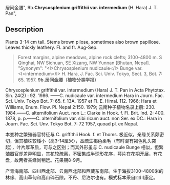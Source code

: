 居间金腰",
9b.**Chrysosplenium griffithii var. intermedium** (H. Hara) J. T. Pan",

## Description
Plants 3-14 cm tall. Stems brown pilose, sometimes also brown papillose. Leaves thickly leathery. Fl. and fr. Aug-Sep.

> Forest margins, alpine meadows, alpine rock clefts; 3100-4800 m. S Qinghai, NW Sichuan, SE Xizang, NW Yunnan [Bhutan, Nepal].
  "Synonym": "&lt;I&gt;Chrysosplenium nudicaule&lt;/I&gt; Bunge var. &lt;I&gt;intermedium&lt;/I&gt; H. Hara, J. Fac. Sci. Univ. Tokyo, Sect. 3, Bot. 7: 65. 1957.
**9b.居间金腰（植物分类学报）**

Chrysosplenium griffithii var. intermedium (Hara) J. T. Pan in Acta Phytotax. Sin. 24(2) : 92. 1986. ——C. nudicaule var. intermedium Hara in Journ. Fac. Sci. Univ. Tokyo Bot. 7: 65. f. 13A. 1957 et Fl. E. Himal. 112. 1966; Hara et Williams, Enum. Flow. Pl. Nepal 2:150. 1979; 云南种子植物名录上册: 230. 1984.——C. alternifolium Auct. non L.: Clarke in Hook. f. Fl. Brit. Ind. 2: 400. 1878, p. p.——C. alternifolium var. sibi ricum auct. non Ser. ex DC.: Hara in Journ. Fac. Sci. Unv. Tokyo Bot. 7: 72 1957, quoad pl. ex Nepal.

本变种之繁殖器官特征与 C. griffithii Hook. f. et Thoms. 极近似，亲缘关系颇密切，但其植株较矮小（高3-14厘米），茎疏生褐色柔毛（有时混有褐色乳头突起），叶片厚革质，可与之区别；而其外形虽与 C. nudicaule Bunge 相似，但繁殖器官却差异明显，其花较疏离，不密集成半球形花序，萼片在花期开展，有花盘，故两者亲缘尚稍远。花果期8-9月。

产青海南部、四川西北部、云南西北部和西藏东南部。生于海拔3100-4800米的林缘、高山草甸和高山碎石隙。不丹、尼泊尔也有。模式标本采自四川康定。
